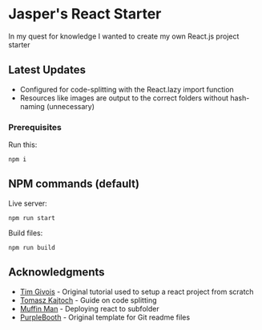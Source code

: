 # Jasper's React Starter

In my quest for knowledge I wanted to create my own React.js project starter

## Latest Updates
* Configured for code-splitting with the React.lazy import function
* Resources like images are output to the correct folders without hash-naming (unnecessary)

### Prerequisites

Run this:

```
npm i
```

## NPM commands (default)

Live server:

```
npm run start
```

Build files:

```
npm run build
```

## Acknowledgments

* [Tim Givois](https://medium.com/@tim.givois.mendez/create-a-react-project-from-scratch-without-create-react-app-f02fce4e05b) - Original tutorial used to setup a react project from scratch
* [Tomasz Kajtoch](https://tsh.io/blog/code-splitting-with-react-webpack-for-frontend-optimisation/) - Guide on code splitting
* [Muffin Man](https://muffinman.io/react-router-subfolder-on-server/) - Deploying react to subfolder
* [PurpleBooth](https://gist.github.com/PurpleBooth/109311bb0361f32d87a2) - Original template for Git readme files

